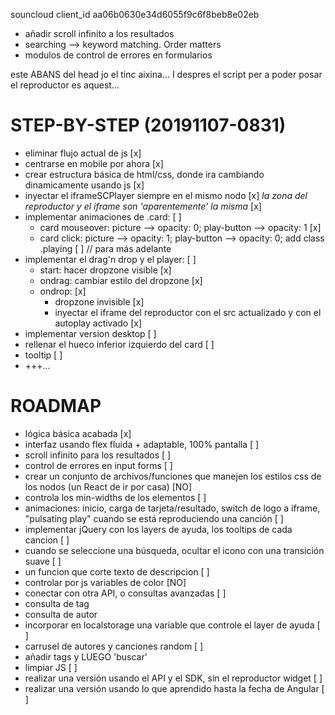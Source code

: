 souncloud client_id aa06b0630e34d6055f9c6f8beb8e02eb
<!-- spotify client_id ae3bb8661bc34a04bfb00e0e6d2aa42b -->

<!-- Web Playback SDK access token:
BQDG-y-Ddn1ySi9eJ5ph6p-ulIS_KBTEPkqnMYT9kEZ9H4tqx8WEgyigyJA7s9Y3Qm2-SQXJCVFmyC0DdsFylkYAtGLGTn0D2etTzEIEkpjznVlT-mDR6Q8J4WSB7tbGvDdy2TqvckhyNK4-HBs6xuKY_eaRLRsXVyxs-w -->



<!-- - añadir un generador de tokens de spotify para facilitar el uso de la webapp -->
- añadir scroll infinito a los resultados
- searching --> keyword matching. Order matters
- modulos de control de errores en formularios


<base href="http://127.0.0.1:5500/">
este ABANS del head
jo el tinc aixina...
<link rel="stylesheet" href="./css/styles.css">
   <base href="http://127.0.0.1:5500/">
</head>
I despres el script per a poder posar el reproductor es aquest...
<script src="https://w.soundcloud.com/player/api.js"></script>




# STEP-BY-STEP (20191107-0831)
   - eliminar flujo actual de js [x]
   - centrarse en mobile por ahora [x]
   - crear estructura básica de html/css, donde ira cambiando dinamicamente usando js [x]
   - inyectar el iframeSCPlayer siempre en el mismo nodo [x]
      *la zona del reproductor y el iframe son 'aparentemente' la misma* [x]
   - implementar animaciones de .card: [ ]
      - card mouseover: picture --> opacity: 0; play-button --> opacity: 1 [x]
      - card click: picture --> opacity: 1; play-button --> opacity: 0; add class .playing [ ] // para más adelante
   - implementar el drag'n drop y el player: [ ]
      - start: hacer dropzone visible [x]
      - ondrag: cambiar estilo del dropzone [x]
      - ondrop: [x]
         - dropzone invisible [x]
         - inyectar el iframe del reproductor con el src actualizado y con el autoplay activado [x]
   - implementar version desktop [ ]
   - rellenar el hueco inferior izquierdo del card [ ]
   - tooltip [ ]
   - +++…


# ROADMAP
   - lógica básica acabada [x]
   - interfaz usando flex fluida + adaptable, 100% pantalla [ ]
   - scroll infinito para los resultados [ ]
   - control de errores en input forms [ ]
   - crear un conjunto de archivos/funciones que manejen los estilos css de los nodos (un React de ir por casa) [NO]
   - controla los min-widths de los elementos [ ]
   - animaciones: inicio, carga de tarjeta/resultado, switch de logo a iframe, "pulsating play" cuando se está reproduciendo una canción [ ]
   - implementar jQuery con los layers de ayuda, los tooltips de cada cancion [ ]
   - cuando se seleccione una búsqueda, ocultar el icono con una transición suave [ ]
   - un funcion que corte texto de descripcion [ ]
   - controlar por js variables de color [NO]
   - conectar con otra API, o consultas avanzadas [ ]
   - consulta de tag
   - consulta de autor
   - incorporar en localstorage una variable que controle el layer de ayuda [ ]
   - carrusel de autores y canciones random [ ]
   - añadir tags y LUEGO 'buscar'
   - limpiar JS [ ]
   - realizar una versión usando el API y el SDK, sin el reproductor widget [ ]
   - realizar una versión usando lo que aprendido hasta la fecha de Angular [ ]

